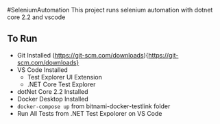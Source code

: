#SeleniumAutomation
This project runs selenium automation with dotnet core 2.2 and vscode

## To Run
* Git Installed (https://git-scm.com/downloads){https://git-scm.com/downloads}
* VS Code Installed
  * Test Explorer UI Extension
  * .NET Core Test Explorer
* dotNet Core 2.2 Installed
* Docker Desktop Installed
* `docker-compose up` from bitnami-docker-testlink folder
* Run All Tests from .NET Test Expolorer on VS Code
